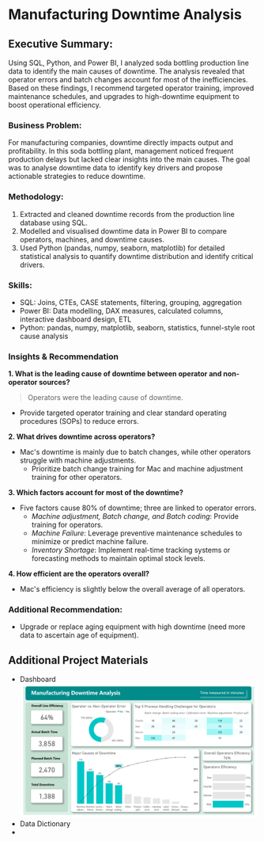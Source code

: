 # Manufacturing Downtime Analysis

## Executive Summary:
Using SQL, Python, and Power BI, I analyzed soda bottling production line data to identify the main causes of downtime. The analysis revealed that operator errors and batch changes account for most of the inefficiencies. Based on these findings, I recommend targeted operator training, improved maintenance schedules, and upgrades to high-downtime equipment to boost operational efficiency.

### Business Problem:
For manufacturing companies, downtime directly impacts output and profitability. In this soda bottling plant, management noticed frequent production delays but lacked clear insights into the main causes. The goal was to analyse downtime data to identify key drivers and propose actionable strategies to reduce downtime.

### Methodology:
1. Extracted and cleaned downtime records from the production line database using SQL.
2. Modelled and visualised downtime data in Power BI to compare operators, machines, and downtime causes.
3. Used Python (pandas, numpy, seaborn, matplotlib) for detailed statistical analysis to quantify downtime distribution and identify critical drivers.

### Skills:
- SQL: Joins, CTEs, CASE statements, filtering, grouping, aggregation
- Power BI: Data modelling, DAX measures, calculated columns, interactive dashboard design, ETL
- Python: pandas, numpy, matplotlib, seaborn, statistics, funnel-style root cause analysis

### Insights & Recommendation
**1. What is the leading cause of downtime between operator and non-operator sources?**
  > Operators were the leading cause of downtime.
  - Provide targeted operator training and clear standard operating procedures (SOPs) to reduce errors.

**2. What drives downtime across operators?**
- Mac's downtime is mainly due to batch changes, while other operators struggle with machine adjustments.
  -  Prioritize batch change training for Mac and machine adjustment training for other operators.
  
**3. Which factors account for most of the downtime?**
- Five factors cause 80% of downtime; three are linked to operator errors.
  - *Machine adjustment, Batch change, and Batch coding*: Provide training for operators.
  - *Machine Failure*: Leverage preventive maintenance schedules to minimize or predict machine failure.
  - *Inventory Shortage*: Implement real-time tracking systems or forecasting methods to maintain optimal stock levels.

**4. How efficient are the operators overall?**
- Mac's efficiency is slightly below the overall average of all operators.

### Additional Recommendation:
- Upgrade or replace aging equipment with high downtime (need more data to ascertain age of equipment).






## Additional Project Materials
- Dashboard
![manufacturing downtime report.jpg](https://github.com/jakejosh6751/Manufacturing-Downtime-Analysis-/blob/main/manufacturing%20downtime%20report.jpg)
- Data Dictionary
- 

